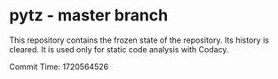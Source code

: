 # pytz - master branch

This repository contains the frozen state of the repository.
Its history is cleared. It is used only for static code
analysis with Codacy.

Commit Time: 1720564526